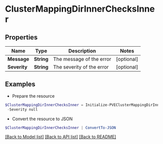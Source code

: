 # ClusterMappingDirInnerChecksInner
## Properties

Name | Type | Description | Notes
------------ | ------------- | ------------- | -------------
**Message** | **String** | The message of the error | [optional] 
**Severity** | **String** | The severity of the error | [optional] 

## Examples

- Prepare the resource
```powershell
$ClusterMappingDirInnerChecksInner = Initialize-PVEClusterMappingDirInnerChecksInner  -Message null `
 -Severity null
```

- Convert the resource to JSON
```powershell
$ClusterMappingDirInnerChecksInner | ConvertTo-JSON
```

[[Back to Model list]](../README.md#documentation-for-models) [[Back to API list]](../README.md#documentation-for-api-endpoints) [[Back to README]](../README.md)

